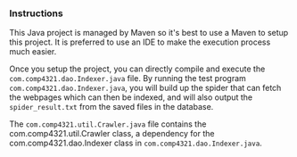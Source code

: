 ### Instructions

This Java project is managed by Maven so it's best to use a Maven to setup this project. It is preferred to use an IDE to make the execution process much easier.

Once you setup the project, you can directly compile and execute the ``com.comp4321.dao.Indexer.java`` file. By running the test program ``com.comp4321.dao.Indexer.java``, you will build up the spider that can fetch the webpages which can then be indexed, and will also output the ``spider_result.txt`` from the saved files in the database.

The ``com.comp4321.util.Crawler.java`` file contains the com.comp4321.util.Crawler class, a dependency for the com.comp4321.dao.Indexer class in ``com.comp4321.dao.Indexer.java``.